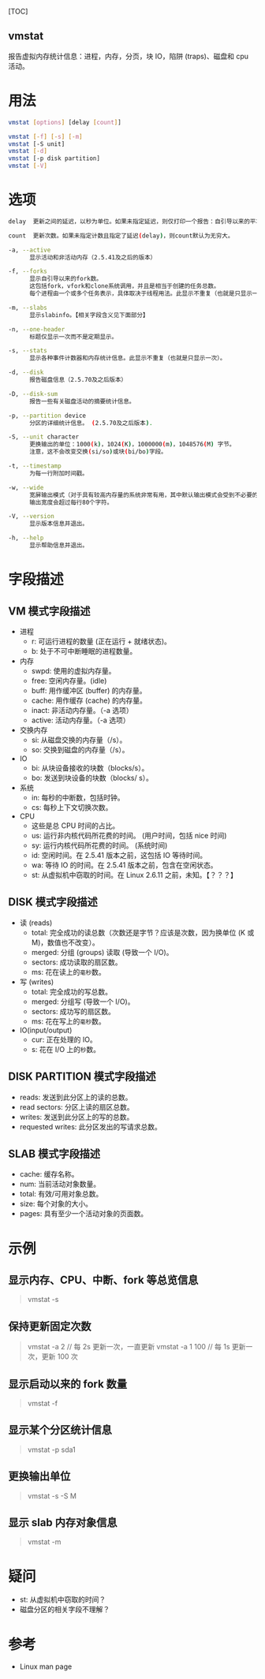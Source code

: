 [TOC]

vmstat
---

报告虚拟内存统计信息：进程，内存，分页，块 IO，陷阱 (traps)、磁盘和 cpu 活动。

# 用法
```bash
vmstat [options] [delay [count]]

vmstat [-f] [-s] [-m]
vmstat [-S unit]
vmstat [-d]
vmstat [-p disk partition]
vmstat [-V]
```

# 选项
```bash
delay  更新之间的延迟，以秒为单位。如果未指定延迟，则仅打印一个报告：自引导以来的平均值。

count  更新次数。如果未指定计数且指定了延迟(delay)，则count默认为无穷大。

-a, --active
      显示活动和非活动内存（2.5.41及之后的版本）

-f, --forks
      显示自引导以来的fork数。
      这包括fork，vfork和clone系统调用，并且是相当于创建的任务总数。
      每个进程由一个或多个任务表示，具体取决于线程用法。此显示不重复（也就是只显示一次）。

-m, --slabs
      显示slabinfo。【相关字段含义见下面部分】

-n, --one-header
      标题仅显示一次而不是定期显示。

-s, --stats
      显示各种事件计数器和内存统计信息。此显示不重复（也就是只显示一次）。

-d, --disk
      报告磁盘信息（2.5.70及之后版本）

-D, --disk-sum
      报告一些有关磁盘活动的摘要统计信息。

-p, --partition device
      分区的详细统计信息。 (2.5.70及之后版本).

-S, --unit character
      更换输出的单位：1000(k)，1024(K)，1000000(m)，1048576(M) 字节。
      注意，这不会改变交换(si/so)或块(bi/bo)字段。

-t, --timestamp
      为每一行附加时间戳。

-w, --wide
      宽屏输出模式（对于具有较高内存量的系统非常有用，其中默认输出模式会受到不必要的列断裂影响）。
      输出宽度会超过每行80个字符。

-V, --version
      显示版本信息并退出。

-h, --help
      显示帮助信息并退出。

```

# 字段描述
## VM 模式字段描述
* 进程
    * r: 可运行进程的数量 (正在运行 + 就绪状态)。
    * b: 处于不可中断睡眠的进程数量。
* 内存
    * swpd: 使用的虚拟内存量。
    * free: 空闲内存量。(idle)
    * buff: 用作缓冲区 (buffer) 的内存量。
    * cache: 用作缓存 (cache) 的内存量。
    * inact: 非活动内存量。（-a 选项）
    * active: 活动内存量。（-a 选项）
* 交换内存
    * si: 从磁盘交换的内存量（/s）。
    * so: 交换到磁盘的内存量（/s）。
* IO
    * bi: 从块设备接收的块数（blocks/s）。
    * bo: 发送到块设备的块数（blocks/ s）。
* 系统
    * in: 每秒的中断数，包括时钟。
    * cs: 每秒上下文切换次数。
* CPU
    * 这些是总 CPU 时间的占比。
    * us: 运行非内核代码所花费的时间。  (用户时间，包括 nice 时间)
    * sy: 运行内核代码所花费的时间。  (系统时间)
    * id: 空闲时间。在 2.5.41 版本之前，这包括 IO 等待时间。
    * wa: 等待 IO 的时间。在 2.5.41 版本之前，包含在空闲状态。
    * st: 从虚拟机中窃取的时间。在 Linux 2.6.11 之前，未知。【？？？】

## DISK 模式字段描述
* 读 (reads)
    * total: 完全成功的读总数（次数还是字节？应该是次数，因为换单位 (K 或 M)，数值也不改变）。
    * merged: 分组 (groups) 读取 (导致一个 I/O)。
    * sectors: 成功读取的扇区数。
    * ms: 花在读上的`毫秒`数。
* 写 (writes)
    * total: 完全成功的写总数。
    * merged: 分组写 (导致一个 I/O)。
    * sectors: 成功写的扇区数。
    * ms: 花在写上的`毫秒`数。
* IO(input/output)
    * cur: 正在处理的 IO。
    * s: 花在 I/O 上的`秒`数。

## DISK PARTITION 模式字段描述
* reads: 发送到此分区上的读的总数。
* read sectors: 分区上读的扇区总数。
* writes: 发送到此分区上的写的总数。
* requested writes: 此分区发出的写请求总数。

## SLAB 模式字段描述
* cache: 缓存名称。
* num: 当前活动对象数量。
* total: 有效/可用对象总数。
* size: 每个对象的大小。
* pages: 具有至少一个活动对象的页面数。

# 示例
## 显示内存、CPU、中断、fork 等总览信息
> vmstat -s

## 保持更新固定次数 
> vmstat -a 2       // 每 2s 更新一次，一直更新
> vmstat -a 1 100   // 每 1s 更新一次，更新 100 次

## 显示启动以来的 fork 数量
> vmstat -f

## 显示某个分区统计信息
> vmstat -p sda1

## 更换输出单位
> vmstat -s -S M

## 显示 slab 内存对象信息
> vmstat -m

# 疑问
* st: 从虚拟机中窃取的时间？
* 磁盘分区的相关字段不理解？

# 参考
* Linux man page